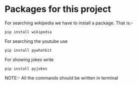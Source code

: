 # Packages for this project<br>
For searching wikipedia we have to install a package. That is:-
```
pip install wikipedia
```

For searching the youtube use 
```
pip install pywhatkit
```

For showing jokes write 
```
pip install pyjokes
```

NOTE:- All the commands should be written in terminal
